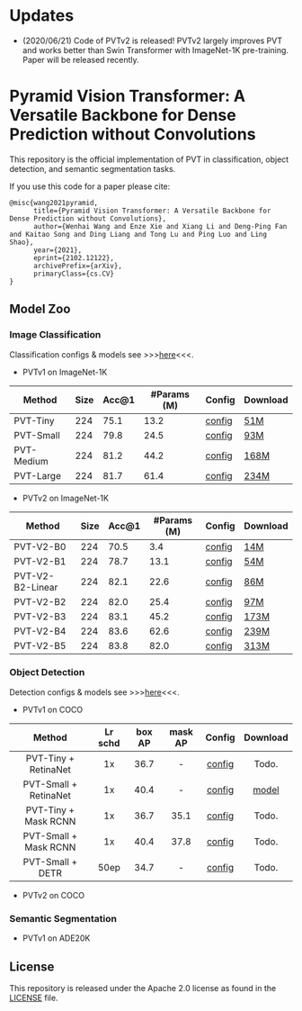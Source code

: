 # Updates
- (2020/06/21) Code of PVTv2 is released! PVTv2 largely improves PVT and works better than Swin Transformer with ImageNet-1K pre-training. Paper will be released recently.

# Pyramid Vision Transformer: A Versatile Backbone for Dense Prediction without Convolutions
This repository is the official implementation of PVT in classification, object detection, and semantic segmentation tasks.


If you use this code for a paper please cite:

```
@misc{wang2021pyramid,
      title={Pyramid Vision Transformer: A Versatile Backbone for Dense Prediction without Convolutions}, 
      author={Wenhai Wang and Enze Xie and Xiang Li and Deng-Ping Fan and Kaitao Song and Ding Liang and Tong Lu and Ping Luo and Ling Shao},
      year={2021},
      eprint={2102.12122},
      archivePrefix={arXiv},
      primaryClass={cs.CV}
}
```

## Model Zoo

### Image Classification

Classification configs & models see >>>[here](classification/)<<<.

- PVTv1 on ImageNet-1K

| Method | Size | Acc@1 | #Params (M) | Config | Download |
| --- | --- | --- | --- | --- | --- |
| PVT-Tiny | 224 | 75.1 | 13.2 | [config](classification/configs/pvt/pvt_tiny.py) | [51M](https://drive.google.com/file/d/1yau8uMRl-mnlTAUn4I7vypss3wjVltt5/view?usp=sharing) |
| PVT-Small | 224 | 79.8 | 24.5 | [config](classification/configs/pvt/pvt_small.py) |[93M](https://drive.google.com/file/d/1ds9Rb9wRh9IzGV0CZMM0hnS0QAM_qyIF/view?usp=sharing) |
| PVT-Medium | 224 | 81.2 | 44.2 | [config](classification/configs/pvt/pvt_medium.py) |[168M](https://drive.google.com/file/d/1c2EkzszygPET83h-w4eh-Ef4V_d1a8kw/view?usp=sharing) |
| PVT-Large | 224 | 81.7 | 61.4 | [config](classification/configs/pvt/pvt_large.py) | [234M](https://drive.google.com/file/d/1C07_swTQeWvppIzQrl_0H7UDk4SsalkJ/view?usp=sharing) |

- PVTv2 on ImageNet-1K

| Method | Size | Acc@1 | #Params (M) | Config | Download |
| --- | --- | --- | --- | --- | --- |
| PVT-V2-B0 | 224 | 70.5 | 3.4 | [config](configs/pvt_v2/pvt_v2_b0.py) | [14M](https://drive.google.com/file/d/1qnqChpm93vtXULeTuCT_0mJ2ZKIDc-Qo/view?usp=sharing) |
| PVT-V2-B1 | 224 | 78.7 | 13.1 | [config](configs/pvt_v2/pvt_v2_b1.py) | [54M](https://drive.google.com/file/d/1aM0KFE3f-qIpP3xfhihlULF0-NNuk1m7/view?usp=sharing) |
| PVT-V2-B2-Linear | 224 | 82.1 | 22.6 | [config](configs/pvt_v2/pvt_v2_b2_li.py) | [86M](https://drive.google.com/file/d/1_HOJJCIGMMg6RztYAgzbTUge0m28rkZw/view?usp=sharing) |
| PVT-V2-B2 | 224 | 82.0 | 25.4 | [config](configs/pvt_v2/pvt_v2_b2.py) | [97M](https://drive.google.com/file/d/1snw4TYUCD5z4d3aaId1iBdw-yUKjRmPC/view?usp=sharing) |
| PVT-V2-B3 | 224 | 83.1 | 45.2 | [config](configs/pvt_v2/pvt_v2_b3.py) | [173M](https://drive.google.com/file/d/1PzTobv3pu5R3nb3V3lF6_DVnRDBtSmmS/view?usp=sharing) |
| PVT-V2-B4 | 224 | 83.6 | 62.6 | [config](configs/pvt_v2/pvt_v2_b4.py) | [239M](https://drive.google.com/file/d/1LW-0CFHulqeIxV2cai45t-FyLNKGc5l0/view?usp=sharing) |
| PVT-V2-B5 | 224 | 83.8 | 82.0 | [config](configs/pvt_v2/pvt_v2_b5.py) | [313M](https://drive.google.com/file/d/1TKQIdpOFoFs9H6aApUNJKDUK95l_gWy0/view?usp=sharing) |

### Object Detection 

Detection configs & models see >>>[here](detection/)<<<.

- PVTv1 on COCO

|    Method   | Lr schd | box AP | mask AP | Config | Download  |
| :-------------: | :-----: | :-----: | :------: | :------------: | :----: |
|    PVT-Tiny + RetinaNet | 1x | 36.7    | - | [config](detection/configs/retinanet_pvt_t_fpn_1x_coco.py)  | Todo. | |
|    PVT-Small + RetinaNet | 1x | 40.4    | - | [config](detection/configs/retinanet_pvt_s_fpn_1x_coco.py)  | [model](https://drive.google.com/file/d/1U02ngyT_IYxS8SlU3WXf5r0TFsoBE3Lm/view?usp=sharing) |
|    PVT-Tiny + Mask RCNN  | 1x | 36.7    | 35.1 | [config](detection/configs/mask_rcnn_pvt_t_fpn_1x_coco.py)  | Todo. |
|    PVT-Small + Mask RCNN  | 1x | 40.4    | 37.8 | [config](detection/configs/mask_rcnn_pvt_s_fpn_1x_coco.py)  | Todo. |
|    PVT-Small + DETR  | 50ep | 34.7    | - | [config](detection/configs/detr_pvt_s_8x2_50ep_coco.py)  | Todo. |

- PVTv2 on COCO

### Semantic Segmentation

- PVTv1 on ADE20K

## License
This repository is released under the Apache 2.0 license as found in the [LICENSE](LICENSE) file.
